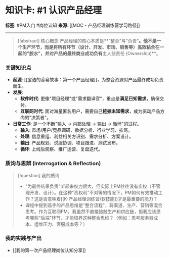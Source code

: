 # 知识卡: #1 认识产品经理

**标签**: #PM入门 #岗位认知
**来源**: [[MOC - 产品经理训练营学习路径]]

---

> [!abstract] 核心概念
> 产品经理的核心本质是**"整合"与"负责"**。他不是一个生产环节，而是将所有环节（设计、开发、市场、销售等）高效粘合在一起的"胶水"，并对产品的最终商业成功负有**主人翁责任 (Ownership)**。

### 关键知识点
- **起源**: [[宝洁的香皂故事：第一个产品经理]]，为整合资源对产品最终成功负责而生。
- **发展**:
    - **软件时代**: 更像"项目经理"或"需求翻译官"，重点是**满足已知需求**，确保交付。
    - **互联网时代**: 面对海量匿名用户，需要自己**挖掘未知需求**，成为驱动产品方向的"决策者"。
- **日常工作**: 是一个不断"输入 → 内部处理 → 输出 → 循环"的过程。
    - **输入**: 市场/用户/竞品调研、数据分析、行业学习、挨骂。
    - **处理**: 信息重组、利益相关方识别、需求分析、方案设计。
    - **输出**: 产品规划、说服协调、项目跟进、测试发布。
    - **循环**: 上线后观察、推广运营、复盘迭代。

### 质询与思辨 (Interrogation & Reflection)
> [!question] 我的质询
> - "为最终结果负责"听起来权力很大，但实际上PM往往没有实权（不管理开发、设计）。在这种"责权利"不对等的情况下，PM如何有效推动工作？这是否意味着[[K-产品经理训练营/软技能]]才是最重要的能力？
> - 课程中提到高手的产品思维是"整合流程"，将渠道、生产、营销等混合思考。作为互联网PM，我虽然不直接接触生产和供应链，但我应该思考哪些"后端"环节，才能培养这种整合思维？（例如：思考服务器成本、运维压力、客服成本等？）

### 我的实践与产出
- [[我的第一次产品经理岗位认知分享]]